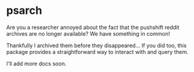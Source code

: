 # psarch

Are you a researcher annoyed about the fact that the pushshift reddit archives are no longer available? We have something in common!

Thankfully I archived them before they disappeared... If you did too, this package provides a straightforward way to interact with and query them.

I'll add more docs soon.

<!--

## Tasks
-->
